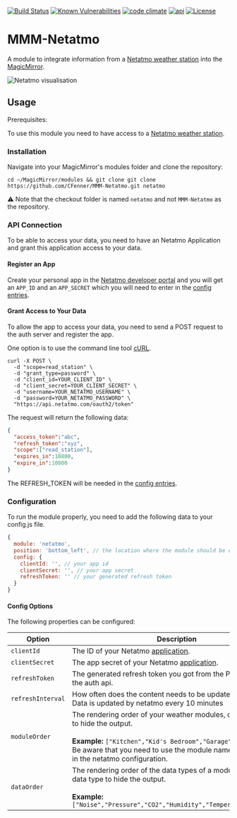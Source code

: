 [![Build Status](https://travis-ci.org/CFenner/MMM-Netatmo.svg?branch=master)](https://travis-ci.org/CFenner/MMM-Netatmo)
[![Known Vulnerabilities](https://snyk.io/test/github/cfenner/magicmirror-netatmo-module/badge.svg)](https://snyk.io/test/github/cfenner/magicmirror-netatmo-module)
[![code climate](https://codeclimate.com/github/CFenner/MMM-Netatmo/badges/gpa.svg)](https://codeclimate.com/github/CFenner/MMM-Netatmo)
[![api](https://img.shields.io/badge/api-Netatmo-orange.svg)](https://dev.netatmo.com/doc)
[![License](https://img.shields.io/github/license/mashape/apistatus.svg)](https://choosealicense.com/licenses/mit/)

# MMM-Netatmo

A module to integrate information from a [Netatmo weather station][weather-station] into the [MagicMirror][mirror].

![Netatmo visualisation](https://github.com/CFenner/MagicMirror-Netatmo-Module/blob/master/.github/preview.png)

## Usage

Prerequisites:

To use this module you need to have access to a [Netatmo weather station][weather-station].

### Installation

Navigate into your MagicMirror's modules folder and clone the repository:

```shell
cd ~/MagicMirror/modules && git clone git clone https://github.com/CFenner/MMM-Netatmo.git netatmo
```

:warning: Note that the checkout folder is named `netatmo` and not `MMM-Netatmo` as the repository.

### API Connection

To be able to access your data, you need to have an Netatmo Application and grant this application access to your data.

#### Register an App

Create your personal app in the [Netatmo developer portal][dev-portal] and you will get an `APP_ID` and an `APP_SECRET` which you will need to enter in the [config entries](#configuration).

#### Grant Access to Your Data

To allow the app to access your data, you need to send a POST request to the auth server and register the app.

One option is to use the command line tool [cURL](https://en.wikipedia.org/wiki/CURL).

```shell
curl -X POST \
  -d "scope=read_station" \
  -d "grant_type=password" \
  -d "client_id=YOUR_CLIENT_ID" \
  -d "client_secret=YOUR_CLIENT_SECRET" \
  -d "username=YOUR_NETATMO_USERNAME" \
  -d "password=YOUR_NETATMO_PASSWORD" \
  "https://api.netatmo.com/oauth2/token"
```

The request will return the following data:

```json
{
  "access_token":"abc",
  "refresh_token":"xyz",
  "scope":["read_station"],
  "expires_in":10800,
  "expire_in":10800
}
```

The REFRESH_TOKEN will be needed in the [config entries](#configuration).

### Configuration

To run the module properly, you need to add the following data to your config.js file.

```js
{
  module: 'netatmo',
  position: 'bottom_left', // the location where the module should be displayed
  config: {
    clientId: '', // your app id
    clientSecret: '', // your app secret
    refreshToken: '' // your generated refresh token
  }
}
```

#### Config Options

The following properties can be configured:

|Option|Description|Default|Required|
|---|---|---|---|
|`clientId`|The ID of your Netatmo [application][dev-portal].||yes|
|`clientSecret`|The app secret of your Netatmo [application][dev-portal].||yes|
|`refreshToken`|The generated refresh token you got from the POST request to the auth api.||yes|
|`refreshInterval`|How often does the content needs to be updated? (Minutes)<br>Data is updated by netatmo every 10 minutes|`3`|no|
|`moduleOrder`|The rendering order of your weather modules, ommit a module to hide the output.<br><br>**Example:** `["Kitchen","Kid's Bedroom","Garage","Garden"]` <br>Be aware that you need to use the module names that you set in the netatmo configuration.||no|
|`dataOrder`|The rendering order of the data types of a module, ommit a data type to hide the output.<br><br>**Example:** `["Noise","Pressure","CO2","Humidity","Temperature","Rain"]`||no|

[weather-station]: https://www.netatmo.com/weather
[dev-portal]: https://dev.netatmo.com/apps/
[mirror]: https://github.com/SAP/jenkins-library/issues
